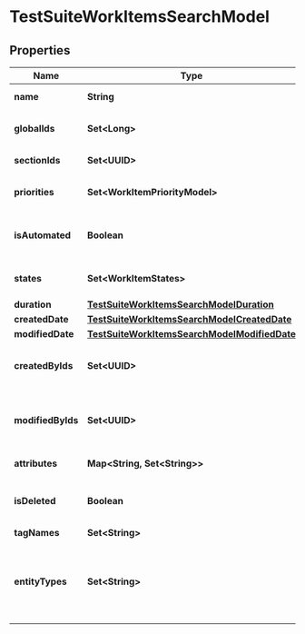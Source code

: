 

# TestSuiteWorkItemsSearchModel


## Properties

| Name | Type | Description | Notes |
|------------ | ------------- | ------------- | -------------|
|**name** | **String** | Name of work item |  [optional] |
|**globalIds** | **Set&lt;Long&gt;** | Collection of global (integer) identifiers |  [optional] |
|**sectionIds** | **Set&lt;UUID&gt;** | Collection of section identifiers |  [optional] |
|**priorities** | **Set&lt;WorkItemPriorityModel&gt;** | Collection of priorities of work item |  [optional] |
|**isAutomated** | **Boolean** | Is result must consist of only manual/automated work items |  [optional] |
|**states** | **Set&lt;WorkItemStates&gt;** | Collection of states of work item |  [optional] |
|**duration** | [**TestSuiteWorkItemsSearchModelDuration**](TestSuiteWorkItemsSearchModelDuration.md) |  |  [optional] |
|**createdDate** | [**TestSuiteWorkItemsSearchModelCreatedDate**](TestSuiteWorkItemsSearchModelCreatedDate.md) |  |  [optional] |
|**modifiedDate** | [**TestSuiteWorkItemsSearchModelModifiedDate**](TestSuiteWorkItemsSearchModelModifiedDate.md) |  |  [optional] |
|**createdByIds** | **Set&lt;UUID&gt;** | Collection of identifiers of users who created work item |  [optional] |
|**modifiedByIds** | **Set&lt;UUID&gt;** | Collection of identifiers of users who applied last modification to work item |  [optional] |
|**attributes** | **Map&lt;String, Set&lt;String&gt;&gt;** | Custom attributes of work item |  [optional] |
|**isDeleted** | **Boolean** | Is result must consist of only actual/deleted work items |  [optional] |
|**tagNames** | **Set&lt;String&gt;** | Collection of tags |  [optional] |
|**entityTypes** | **Set&lt;String&gt;** | Collection of types of work item  &lt;br&gt;Allowed values: &#x60;TestCases&#x60;, &#x60;CheckLists&#x60;, &#x60;SharedSteps&#x60; |  [optional] |



